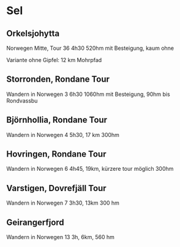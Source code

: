 # Sel

## Orkelsjohytta
Norwegen Mitte, Tour 36
4h30
520hm mit Besteigung, kaum ohne

Variante ohne Gipfel: 12 km Mohrpfad


## Storronden, Rondane Tour

Wandern in Norwegen 3
6h30
1060hm mit Besteigung, 90hm bis Rondvassbu



## Björnhollia, Rondane Tour

Wandern in Norwegen 4
5h30, 17 km
300hm 


## Hovringen, Rondane Tour

Wandern in Norwegen 6
4h45, 19km, kürzere tour möglich
300hm 



## Varstigen, Dovrefjäll Tour

Wandern in Norwegen 7
3h30, 13km
300 hm


## Geirangerfjord
Wandern in Norwegen 13
3h, 6km, 560 hm
